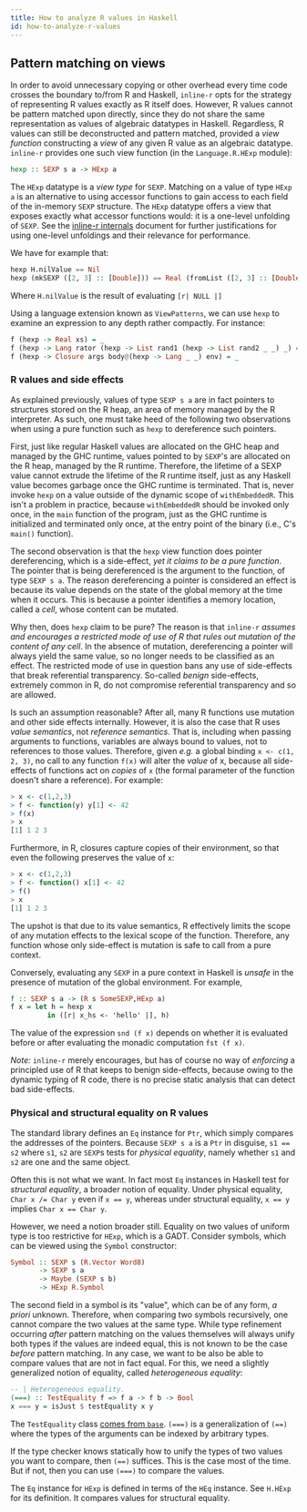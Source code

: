 ```yaml
---
title: How to analyze R values in Haskell
id: how-to-analyze-r-values
---
```


## Pattern matching on views

In order to avoid unnecessary copying or other overhead every time
code crosses the boundary to/from R and Haskell, `inline-r` opts for
the strategy of representing R values exactly as R itself does.
However, R values cannot be pattern matched upon directly, since they
do not share the same representation as values of algebraic datatypes
in Haskell. Regardless, R values can still be deconstructed and
pattern matched, provided a *view function* constructing a *view* of
any given R value as an algebraic datatype. `inline-r` provides one
such view function (in the `Language.R.HExp` module):

~~~ haskell
hexp :: SEXP s a -> HExp a
~~~

The `HExp` datatype is a *view type* for `SEXP`. Matching on a value
of type `HExp a` is an alternative to using accessor functions to gain
access to each field of the in-memory `SEXP` structure. The `HExp`
datatype offers a view that exposes exactly what accessor functions
would: it is a one-level unfolding of `SEXP`. See the
[inline-r internals](internal-structures.html) document for further
justifications for using one-level unfoldings and their relevance for
performance.

We have for example that:

~~~ haskell
hexp H.nilValue == Nil
hexp (mkSEXP ([2, 3] :: [Double])) == Real (fromList ([2, 3] :: [Double]))
~~~

Where `H.nilValue` is the result of evaluating `[r| NULL |]`

Using a language extension known as `ViewPatterns`, we can use `hexp`
to examine an expression to any depth rather compactly. For instance:

~~~ haskell
f (hexp -> Real xs) = _
f (hexp -> Lang rator (hexp -> List rand1 (hexp -> List rand2 _ _) _) = _
f (hexp -> Closure args body@(hexp -> Lang _ _) env) = _
~~~

### R values and side effects

As explained previously, values of type `SEXP s a` are in fact pointers
to structures stored on the R heap, an area of memory managed by the
R interpreter. As such, one must take heed of the following two
observations when using a pure function such as `hexp` to dereference
such pointers.

First, just like regular Haskell values are allocated on the GHC heap
and managed by the GHC runtime, values pointed to by `SEXP`'s are
allocated on the R heap, managed by the R runtime. Therefore, the
lifetime of a SEXP value cannot extrude the lifetime of the R runtime
itself, just as any Haskell value becomes garbage once the GHC runtime
is terminated. That is, never invoke `hexp` on a value outside of the
dynamic scope of `withEmbeddedR`. This isn't a problem in practice,
because `withEmbeddedR` should be invoked only once, in the `main`
function of the program, just as the GHC runtime is initialized and
terminated only once, at the entry point of the binary (i.e., C's
`main()` function).

The second observation is that the `hexp` view function does pointer
dereferencing, which is a side-effect, *yet it claims to be a pure
function*. The pointer that is being dereferenced is the argument to
the function, of type `SEXP s a`. The reason dereferencing a pointer
is considered an effect is because its value depends on the state of
the global memory at the time when it occurs. This is because
a pointer identifies a memory location, called a *cell*, whose content
can be mutated.

Why then, does `hexp` claim to be pure? The reason is that `inline-r`
*assumes and encourages a restricted mode of use of R that rules out
mutation of the content of any cell*. In the absence of mutation,
dereferencing a pointer will always yield the same value, so no longer
needs to be classified as an effect. The restricted mode of use in
question bans any use of side-effects that break referential
transparency. So-called *benign* side-effects, extremely common in R,
do not compromise referential transparency and so are allowed.

Is such an assumption reasonable? After all, many R functions use
mutation and other side effects internally. However, it is also the
case that R uses *value semantics*, not *reference semantics*. That
is, including when passing arguments to functions, variables are
always bound to values, not to references to those values. Therefore,
given *e.g.* a global binding `x <- c(1, 2, 3)`, no call to any
function `f(x)` will alter the *value* of x, because all side-effects
of functions act on *copies* of `x` (the formal parameter of the
function doesn't share a reference). For example:

~~~ r
> x <- c(1,2,3)
> f <- function(y) y[1] <- 42
> f(x)
> x
[1] 1 2 3
~~~

Furthermore, in R, closures capture copies of their environment, so
that even the following preserves the value of `x`:

~~~ r
> x <- c(1,2,3)
> f <- function() x[1] <- 42
> f()
> x
[1] 1 2 3
~~~

The upshot is that due to its value semantics, R effectively limits
the scope of any mutation effects to the lexical scope of the
function. Therefore, any function whose only side-effect is mutation
is safe to call from a pure context.

Conversely, evaluating any `SEXP` in a pure context in Haskell is
*unsafe* in the presence of mutation of the global environment. For
example,

~~~ haskell
f :: SEXP s a -> (R s SomeSEXP,HExp a)
f x = let h = hexp x
         in ([r| x_hs <- 'hello' |], h)
~~~

The value of the expression `snd (f x)` depends on whether it is evaluated
before or after evaluating the monadic computation `fst (f x)`.

*Note:* `inline-r` merely encourages, but has of course no way of
*enforcing* a principled use of R that keeps to benign side-effects,
because owing to the dynamic typing of R code, there is no precise
static analysis that can detect bad side-effects.

### Physical and structural equality on R values

The standard library defines an `Eq` instance for `Ptr`, which simply
compares the addresses of the pointers. Because `SEXP s a` is a `Ptr`
in disguise, `s1 == s2` where `s1`, `s2` are `SEXP`s tests for
*physical equality*, namely whether `s1` and `s2` are one and the same
object.

Often this is not what we want. In fact most `Eq` instances in Haskell
test for *structural equality*, a broader notion of equality. Under
physical equality, `Char x /= Char y` even if `x == y`, whereas under
structural equality, `x == y` implies `Char x == Char y`.

However, we need a notion broader still. Equality on two values of
uniform type is too restrictive for `HExp`, which is a GADT. Consider
symbols, which can be viewed using the `Symbol` constructor:

~~~ haskell
Symbol :: SEXP s (R.Vector Word8)
       -> SEXP s a
       -> Maybe (SEXP s b)
       -> HExp R.Symbol
~~~

The second field in a symbol is its "value", which can be of any form,
*a priori* unknown. Therefore, when comparing two symbols recursively,
one cannot compare the two values at the same type. While type
refinement occurring *after* pattern matching on the values themselves
will always unify both types if the values are indeed equal, this is
not known to be the case *before* pattern matching. In any case, we
want to be also be able to compare values that are not in fact equal.
For this, we need a slightly generalized notion of equality, called
*heterogeneous equality*:

~~~ haskell
-- | Heterogeneous equality.
(===) :: TestEquality f => f a -> f b -> Bool
x === y = isJust $ testEquality x y
~~~

The `TestEquality` class
[comes from `base`](https://downloads.haskell.org/~ghc/latest/docs/html/libraries/base-4.8.1.0/Data-Type-Equality.html).
`(===)` is a generalization of `(==)` where the types of the arguments
can be indexed by arbitrary types.

If the type checker knows statically how to unify the types of two
values you want to compare, then `(==)` suffices. This is the case
most of the time. But if not, then you can use `(===)` to compare the
values.

The `Eq` instance for `HExp` is defined in terms of the `HEq`
instance. See `H.HExp` for its definition. It compares values for
structural equality.
